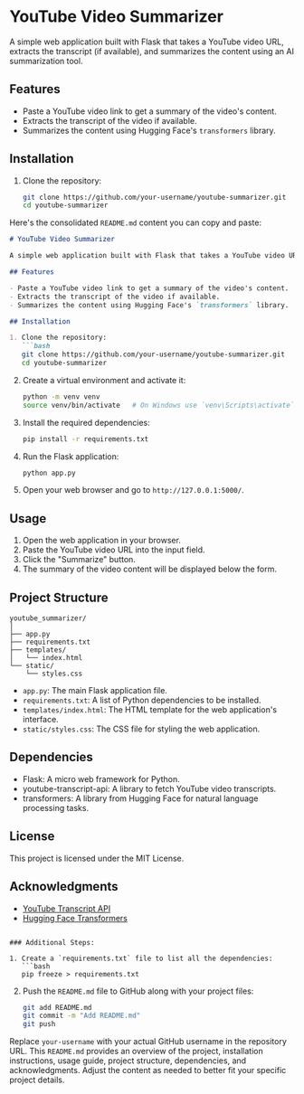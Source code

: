 # YouTube Video Summarizer

A simple web application built with Flask that takes a YouTube video URL, extracts the transcript (if available), and summarizes the content using an AI summarization tool.

## Features

- Paste a YouTube video link to get a summary of the video's content.
- Extracts the transcript of the video if available.
- Summarizes the content using Hugging Face's `transformers` library.

## Installation

1. Clone the repository:
   ```bash
   git clone https://github.com/your-username/youtube-summarizer.git
   cd youtube-summarizer
Here's the consolidated `README.md` content you can copy and paste:

```markdown
# YouTube Video Summarizer

A simple web application built with Flask that takes a YouTube video URL, extracts the transcript (if available), and summarizes the content using an AI summarization tool.

## Features

- Paste a YouTube video link to get a summary of the video's content.
- Extracts the transcript of the video if available.
- Summarizes the content using Hugging Face's `transformers` library.

## Installation

1. Clone the repository:
   ```bash
   git clone https://github.com/your-username/youtube-summarizer.git
   cd youtube-summarizer
   ```

2. Create a virtual environment and activate it:
   ```bash
   python -m venv venv
   source venv/bin/activate   # On Windows use `venv\Scripts\activate`
   ```

3. Install the required dependencies:
   ```bash
   pip install -r requirements.txt
   ```

4. Run the Flask application:
   ```bash
   python app.py
   ```

5. Open your web browser and go to `http://127.0.0.1:5000/`.

## Usage

1. Open the web application in your browser.
2. Paste the YouTube video URL into the input field.
3. Click the "Summarize" button.
4. The summary of the video content will be displayed below the form.

## Project Structure

```
youtube_summarizer/
│
├── app.py
├── requirements.txt
├── templates/
│   └── index.html
└── static/
    └── styles.css
```

- `app.py`: The main Flask application file.
- `requirements.txt`: A list of Python dependencies to be installed.
- `templates/index.html`: The HTML template for the web application's interface.
- `static/styles.css`: The CSS file for styling the web application.

## Dependencies

- Flask: A micro web framework for Python.
- youtube-transcript-api: A library to fetch YouTube video transcripts.
- transformers: A library from Hugging Face for natural language processing tasks.

## License

This project is licensed under the MIT License.

## Acknowledgments

- [YouTube Transcript API](https://github.com/jdepoix/youtube-transcript-api)
- [Hugging Face Transformers](https://github.com/huggingface/transformers)
```

### Additional Steps:

1. Create a `requirements.txt` file to list all the dependencies:
   ```bash
   pip freeze > requirements.txt
   ```

2. Push the `README.md` file to GitHub along with your project files:
   ```bash
   git add README.md
   git commit -m "Add README.md"
   git push
   ```

Replace `your-username` with your actual GitHub username in the repository URL. This `README.md` provides an overview of the project, installation instructions, usage guide, project structure, dependencies, and acknowledgments. Adjust the content as needed to better fit your specific project details.
